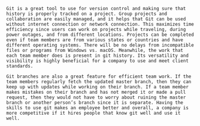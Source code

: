 	Git is a great tool to use for version control and making sure that history is properly tracked on a project. Group projects and collaboration are easily managed, and it helps that Git can be used without internet connection or network connection. This maximizes time efficiency since users can work on projects while traveling, during power outages, and from different locations. Projects can be completed even if team members are from various states or countries and have different operating systems. There will be no delays from incompatible files or programs from Windows vs. macOS. Meanwhile, the work that each team member does is present in git history. Its versatility and visibility is highly beneficial for a company to use and meet client standards.
	
	Git branches are also a great feature for efficient team work. If the team members regularly fetch the updated master branch, then they can keep up with updates while working on their branch. If a team member makes mistakes on their branch and has not merged it or made a pull request, then they would not have to worry about ruining the master branch or another person’s branch since it is separate. Having the skills to use git makes an employee better and overall, a company is more competitive if it hires people that know git well and use it well.

